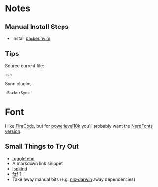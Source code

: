 # Notes

## Manual Install Steps

+ Install [packer.nvim](https://github.com/wbthomason/packer.nvim)

## Tips

Source current file:
```
:so
```

Sync plugins:
```
:PackerSync
```

# Font

I like [FiraCode](https://github.com/tonsky/FiraCode), but for [powerlevel10k](https://github.com/romkatv/powerlevel10k#fonts) you'll probably want the [NerdFonts version](https://github.com/ryanoasis/nerd-fonts/tree/master/patched-fonts/FiraCode).


## Small Things to Try Out

+ [toggleterm](https://github.com/akinsho/toggleterm.nvim)
+ A markdown link snippet
+ [lspkind](https://github.com/onsails/lspkind.nvim)
+ [fzf](https://github.com/junegunn/fzf.vim) ?
+ Take away manual bits (e.g. [nix-darwin](https://github.com/LnL7/nix-darwin) away dependencies)
